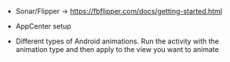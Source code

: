 - Sonar/Flipper -> https://fbflipper.com/docs/getting-started.html
- AppCenter setup

- Different types of Android animations. Run the activity with the animation type and then apply to the view you want to animate
